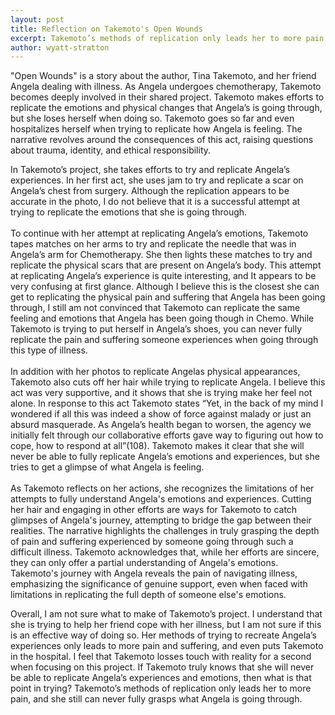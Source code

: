 ```yaml
---
layout: post
title: Reflection on Takemoto's Open Wounds
excerpt: Takemoto’s methods of replication only leads her to more pain, and she still can never fully grasps what Angela is going through
author: wyatt-stratton
---
```

"Open Wounds" is a story about the author, Tina Takemoto, and her friend Angela dealing with illness. As Angela undergoes chemotherapy, Takemoto becomes deeply involved in their shared project. Takemoto makes efforts to replicate the emotions and physical changes that Angela’s is going through, but she loses herself when doing so. Takemoto goes so far and even hospitalizes herself when trying to replicate how Angela is feeling. The narrative revolves around the consequences of this act, raising questions about trauma, identity, and ethical responsibility. 

In Takemoto’s project, she takes efforts to try and replicate Angela’s experiences. In her first act, she uses jam to try and replicate a scar on Angela’s chest from surgery. Although the replication appears to be accurate in the photo, I do not believe that it is a successful attempt at trying to replicate the emotions that she is going through. 
<br>
<br>
To continue with her attempt at replicating Angela’s emotions, Takemoto tapes matches on her arms to try and replicate the needle that was in Angela’s arm for Chemotherapy. She then lights these matches to try and replicate the physical scars that are present on Angela’s body. This attempt at replicating Angela’s experience is quite interesting, and It appears to be very confusing at first glance. Although I believe this is the closest she can get to replicating the physical pain and suffering that Angela has been going through, I still am not convinced that Takemoto can replicate the same feeling and emotions that Angela has been going though in Chemo. While Takemoto is trying to put herself in Angela’s shoes, you can never fully replicate the pain and suffering someone experiences when going through this type of illness. 
<br>
<br>
In addition with her photos to replicate Angelas physical appearances, Takemoto also cuts off her hair while trying to replicate Angela. I believe this act was very supportive, and it shows that she is trying make her feel not alone. In response to this act Takemoto states “Yet, in the back of my mind I wondered if all this was indeed a show of force against malady or just an absurd masquerade. As Angela’s health began to worsen, the agency we initially felt through our collaborative efforts gave way to figuring out how to cope, how to respond at all”(108). Takemoto makes it clear that she will never be able to fully replicate Angela’s emotions and experiences, but she tries to get a glimpse of what Angela is feeling.
<br>
<br>
As Takemoto reflects on her actions, she recognizes the limitations of her attempts to fully understand Angela's emotions and experiences. Cutting her hair and engaging in other efforts are ways for Takemoto to catch glimpses of Angela's journey, attempting to bridge the gap between their realities. The narrative highlights the challenges in truly grasping the depth of pain and suffering experienced by someone going through such a difficult illness. Takemoto acknowledges that, while her efforts are sincere, they can only offer a partial understanding of Angela's emotions. Takemoto's journey with Angela reveals the pain of navigating illness, emphasizing the significance of genuine support, even when faced with limitations in replicating the full depth of someone else's emotions.

Overall, I am not sure what to make of Takemoto’s project. I understand that she is trying to help her friend cope with her illness, but I am not sure if this is an effective way of doing so. Her methods of trying to recreate Angela’s experiences only leads to more pain and suffering, and even puts Takemoto in the hospital. I feel that Takemoto losses touch with reality for a second when focusing on this project. If Takemoto truly knows that she will never be able to replicate Angela’s experiences and emotions, then what is that point in trying? Takemoto’s methods of replication only leads her to more pain, and she still can never fully grasps what Angela is going through. 

